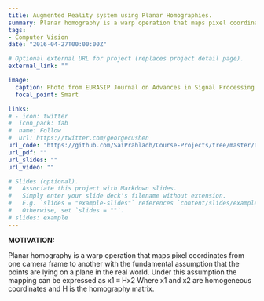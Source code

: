 ```yaml
---
title: Augmented Reality system using Planar Homographies.
summary: Planar homography is a warp operation that maps pixel coordinates from one camera frame to another with the fundamental assumption that the points are lying on a plane in the real world. This concept allows us to create cool applications such as an augmented reality system or a panorama stitcher.
tags:
- Computer Vision
date: "2016-04-27T00:00:00Z"

# Optional external URL for project (replaces project detail page).
external_link: ""

image:
  caption: Photo from EURASIP Journal on Advances in Signal Processing.
  focal_point: Smart

links:
# - icon: twitter
#  icon_pack: fab
#  name: Follow
#  url: https://twitter.com/georgecushen
url_code: "https://github.com/SaiPrahladh/Course-Projects/tree/master/Deep_Learning/FaceVerification"
url_pdf: ""
url_slides: ""
url_video: ""

# Slides (optional).
#   Associate this project with Markdown slides.
#   Simply enter your slide deck's filename without extension.
#   E.g. `slides = "example-slides"` references `content/slides/example-slides.md`.
#   Otherwise, set `slides = ""`.
# slides: example
---
```

**MOTIVATION:**

Planar homography is a warp operation that maps pixel coordinates from one camera frame to another with the fundamental assumption that the points are lying on a plane in the real world. Under this assumption the mapping can be expressed as 
x1 ≡ Hx2
Where x1 and x2 are homogeneous coordinates and H is the homography matrix.
